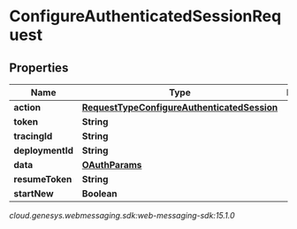 # ConfigureAuthenticatedSessionRequest


## Properties

| Name | Type | Description | Notes |
| ------------ | ------------- | ------------- | ------------- |
| **action** | [**RequestTypeConfigureAuthenticatedSession**](RequestTypeConfigureAuthenticatedSession) |  |  |
| **token** | **String** |  |  |
| **tracingId** | **String** |  |  [optional] |
| **deploymentId** | **String** |  |  |
| **data** | [**OAuthParams**](oAuthParams) |  |  |
| **resumeToken** | **String** |  |  [optional] |
| **startNew** | **Boolean** |  |  [optional] |




_cloud.genesys.webmessaging.sdk:web-messaging-sdk:15.1.0_
